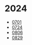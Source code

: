 # 2024
- [0701](./20240701.md)
- [0724](./20240724.md)
- [0806](./20240806.md)
- [0829](./20240829.md)